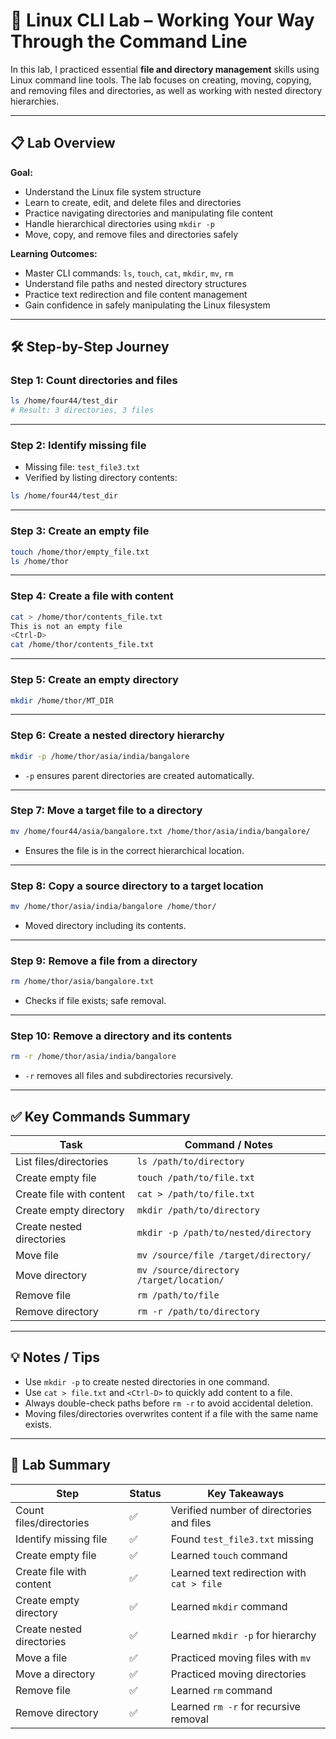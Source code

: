 # 🐧 Linux CLI Lab – Working Your Way Through the Command Line

In this lab, I practiced essential **file and directory management** skills using Linux command line tools. The lab focuses on creating, moving, copying, and removing files and directories, as well as working with nested directory hierarchies.

---

## 📋 Lab Overview

**Goal:**

* Understand the Linux file system structure
* Learn to create, edit, and delete files and directories
* Practice navigating directories and manipulating file content
* Handle hierarchical directories using `mkdir -p`
* Move, copy, and remove files and directories safely

**Learning Outcomes:**

* Master CLI commands: `ls`, `touch`, `cat`, `mkdir`, `mv`, `rm`
* Understand file paths and nested directory structures
* Practice text redirection and file content management
* Gain confidence in safely manipulating the Linux filesystem

---

## 🛠 Step-by-Step Journey

### Step 1: Count directories and files

```bash
ls /home/four44/test_dir
# Result: 3 directories, 3 files
```

---

### Step 2: Identify missing file

* Missing file: `test_file3.txt`
* Verified by listing directory contents:

```bash
ls /home/four44/test_dir
```

---

### Step 3: Create an empty file

```bash
touch /home/thor/empty_file.txt
ls /home/thor
```

---

### Step 4: Create a file with content

```bash
cat > /home/thor/contents_file.txt
This is not an empty file
<Ctrl-D>
cat /home/thor/contents_file.txt
```

---

### Step 5: Create an empty directory

```bash
mkdir /home/thor/MT_DIR
```

---

### Step 6: Create a nested directory hierarchy

```bash
mkdir -p /home/thor/asia/india/bangalore
```

* `-p` ensures parent directories are created automatically.

---

### Step 7: Move a target file to a directory

```bash
mv /home/four44/asia/bangalore.txt /home/thor/asia/india/bangalore/
```

* Ensures the file is in the correct hierarchical location.

---

### Step 8: Copy a source directory to a target location

```bash
mv /home/thor/asia/india/bangalore /home/thor/
```

* Moved directory including its contents.

---

### Step 9: Remove a file from a directory

```bash
rm /home/thor/asia/bangalore.txt
```

* Checks if file exists; safe removal.

---

### Step 10: Remove a directory and its contents

```bash
rm -r /home/thor/asia/india/bangalore
```

* `-r` removes all files and subdirectories recursively.

---

## ✅ Key Commands Summary

| Task                      | Command / Notes                          |
| ------------------------- | ---------------------------------------- |
| List files/directories    | `ls /path/to/directory`                  |
| Create empty file         | `touch /path/to/file.txt`                |
| Create file with content  | `cat > /path/to/file.txt`                |
| Create empty directory    | `mkdir /path/to/directory`               |
| Create nested directories | `mkdir -p /path/to/nested/directory`     |
| Move file                 | `mv /source/file /target/directory/`     |
| Move directory            | `mv /source/directory /target/location/` |
| Remove file               | `rm /path/to/file`                       |
| Remove directory          | `rm -r /path/to/directory`               |

---

## 💡 Notes / Tips

* Use `mkdir -p` to create nested directories in one command.
* Use `cat > file.txt` and `<Ctrl-D>` to quickly add content to a file.
* Always double-check paths before `rm -r` to avoid accidental deletion.
* Moving files/directories overwrites content if a file with the same name exists.

---

## 📌 Lab Summary

| Step                      | Status | Key Takeaways                              |
| ------------------------- | ------ | ------------------------------------------ |
| Count files/directories   | ✅      | Verified number of directories and files   |
| Identify missing file     | ✅      | Found `test_file3.txt` missing             |
| Create empty file         | ✅      | Learned `touch` command                    |
| Create file with content  | ✅      | Learned text redirection with `cat > file` |
| Create empty directory    | ✅      | Learned `mkdir` command                    |
| Create nested directories | ✅      | Learned `mkdir -p` for hierarchy           |
| Move a file               | ✅      | Practiced moving files with `mv`           |
| Move a directory          | ✅      | Practiced moving directories               |
| Remove file               | ✅      | Learned `rm` command                       |
| Remove directory          | ✅      | Learned `rm -r` for recursive removal      |


